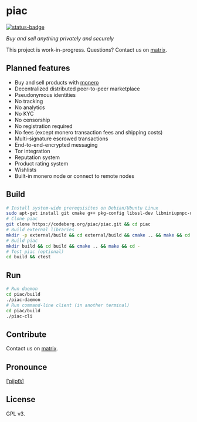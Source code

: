 # piac 

[![status-badge](https://ci.codeberg.org/api/badges/piac/piac/status.svg)](https://ci.codeberg.org/piac/piac)

_Buy and sell anything privately and securely_

This project is work-in-progress. Questions? Contact us on
[matrix](https://matrix.to/#/@jbakosi:matrix.org).

## Planned features

* Buy and sell products with [monero](https://getmonero.org)
* Decentralized distributed peer-to-peer marketplace
* Pseudonymous identities
* No tracking
* No analytics
* No KYC
* No censorship
* No registration required
* No fees (except monero transaction fees and shipping costs)
* Multi-signature escrowed transactions
* End-to-end-encrypted messaging
* Tor integration
* Reputation system
* Product rating system
* Wishlists
* Built-in monero node or connect to remote nodes

## Build

```sh
# Install system-wide prerequisites on Debian/Ubuntu Linux
sudo apt-get install git cmake g++ pkg-config libssl-dev libminiupnpc-dev libboost-chrono-dev libboost-date-time-dev libboost-filesystem-dev libboost-locale-dev libboost-program-options-dev libboost-regex-dev libboost-serialization-dev libboost-system-dev libboost-thread-dev libzmq3-dev libhidapi-dev libprotobuf-dev libusb-dev libxapian-dev libeasyloggingpp-dev rapidjson-dev libreadline-dev
# Clone piac
git clone https://codeberg.org/piac/piac.git && cd piac
# Build external libraries
mkdir -p external/build && cd external/build && cmake .. && make && cd -
# Build piac
mkdir build && cd build && cmake .. && make && cd -
# Test piac (optional)
cd build && ctest
```

## Run
```sh
# Run daemon
cd piac/build
./piac-daemon
# Run command-line client (in another terminal)
cd piac/build
./piac-cli
```

## Contribute
Contact us on [matrix](https://matrix.to/#/@jbakosi:matrix.org).

## Pronounce
[[ˈpijɒt͡s]](https://en.wiktionary.org/wiki/piac)

## License
GPL v3.
